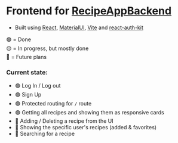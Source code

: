 # Frontend for [RecipeAppBackend](https://github.com/mateipruteanu/RecipeAppBackend)

* Built using [React](https://react.dev/), [MaterialUI](https://mui.com/), [Vite](https://vitejs.dev/) and [react-auth-kit](https://github.com/react-auth-kit/react-auth-kit)

🟢 = Done
<br>
🟡 = In progress, but mostly done
<br>
🔵 = Future plans
<br>

### Current state:
* 🟢 Log In / Log out
* 🟢 Sign Up
* 🟢 Protected routing for `/` route
* 🟢 Getting all recipes and showing them as responsive cards
* 🔵 Adding / Deleting a recipe from the UI
* 🔵 Showing the specific user's recipes (added & favorites)
* 🔵 Searching for a recipe
